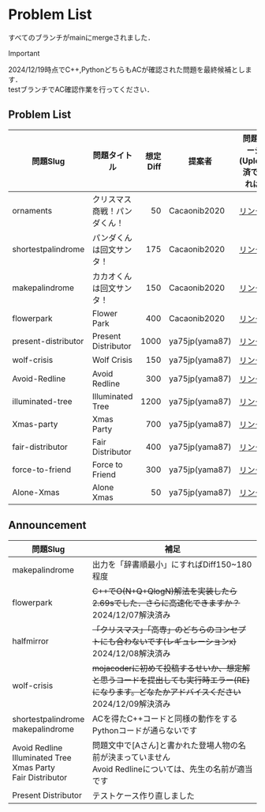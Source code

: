 # Problem List

すべてのブランチがmainにmergeされました．
> [!important]
> 2024/12/19時点でC++,PythonどちらもACが確認された問題を最終候補とします．  
> testブランチでAC確認作業を行ってください．

## Problem List

| 問題Slug | 問題タイトル | 想定Diff | 提案者 | 問題ページ(Upload済であれば) | C++<br>AC | Python<br>AC |
| - | - | -: | - | - | :-: | :-: |
| ornaments | クリスマス商戦！パンダくん！ | 50 | Cacaonib2020 | [リンク](https://mojacoder.app/users/CacaoNiB/problems/ornaments) | o | o |
| shortestpalindrome | パンダくんは回文サンタ！ | 175 | Cacaonib2020 | [リンク](https://mojacoder.app/users/CacaoNiB/problems/shortestpalindrome) | o |  |
| makepalindrome | カカオくんは回文サンタ！ | 150 | Cacaonib2020 | [リンク](https://mojacoder.app/users/CacaoNiB/problems/makepalindrome) | o |  |
| flowerpark | Flower Park | 400 | Cacaonib2020 | [リンク](https://mojacoder.app/users/CacaoNiB/problems/flowerpark) | o | o |
| present-distributor | Present Distributor | 1000 | ya75jp(yama87) | [リンク](https://mojacoder.app/users/ya75jp/problems/present-distributor) | o | o |
| wolf-crisis | Wolf Crisis | 150 | ya75jp(yama87) | [リンク](https://mojacoder.app/users/ya75jp/problems/wolf-crisis) | o | o |
| Avoid-Redline | Avoid Redline | 300 | ya75jp(yama87) | [リンク](https://mojacoder.app/users/ya75jp/problems/Avoid-Redline) | o |  |
| illuminated-tree | Illuminated Tree | 1200 | ya75jp(yama87) | [リンク](https://mojacoder.app/users/ya75jp/problems/illuminated-tree) | o |  |
| Xmas-party | Xmas Party | 700 | ya75jp(yama87) | [リンク](https://mojacoder.app/users/ya75jp/problems/Xmas-party) | o |  |
| fair-distributor | Fair Distributor | 400 | ya75jp(yama87) | [リンク](https://mojacoder.app/users/ya75jp/problems/fair-distributor) | o |  |
| force-to-friend | Force to Friend | 300 | ya75jp(yama87) | [リンク](https://mojacoder.app/users/ya75jp/problems/force-to-friend) | o |  |
| Alone-Xmas | Alone Xmas | 50 | ya75jp(yama87) | [リンク](https://mojacoder.app/users/ya75jp/problems/Alone-Xmas)| o | |


## Announcement

| 問題Slug  | 補足 |
| - | - |
| makepalindrome | 出力を「辞書順最小」にすればDiff150~180程度 |
| flowerpark | ~~C++でO(N+Q+QlogN)解法を実装したら2.69sでした．さらに高速化できますか？~~ 2024/12/07解決済み|
| halfmirror | ~~「クリスマス」「高専」のどちらのコンセプトにも合わないです(レギュレーションx)~~ 2024/12/08解決済み |
| wolf-crisis | ~~mojacoderに初めて投稿するせいか、想定解と思うコードを提出しても実行時エラー(RE)になります。どなたかアドバイスください~~ 2024/12/09解決済み |
| shortestpalindrome<br>makepalindrome | ACを得たC++コードと同様の動作をするPythonコードが通らないです |
| Avoid Redline<br>Illuminated Tree<br>Xmas Party<br>Fair Distributor | 問題文中で[Aさん]と書かれた登場人物の名前が決まっていません<br>Avoid Redlineについては、先生の名前が適当です |
| Present Distributor | テストケース作り直しました |
